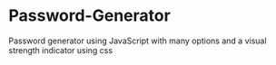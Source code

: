 # Password-Generator
 Password generator using JavaScript with many options and a visual strength indicator using css
